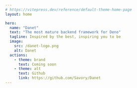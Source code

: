 ```yaml
---
# https://vitepress.dev/reference/default-theme-home-page
layout: home

hero:
  name: "Danet"
  text: "The most mature backend framework for Deno"
  tagline: Inspired by the best, inspiring you to be
  image:
    src: /danet-logo.png
    alt: Danet
  actions:
    - theme: brand
      text: Coming soon
    - theme: alt
      text: Github
      link: https://github.com/Savory/Danet
---
```


